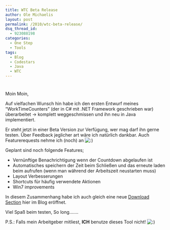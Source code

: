 ```yaml
---
title: WTC Beta Release
author: Ole Michaelis
layout: post
permalink: /2010/wtc-beta-release/
dsq_thread_id:
  - 923088198
categories:
  - One Step
  - Tools
tags:
  - Blog
  - Codestars
  - Java
  - WTC
---
```

# 

Moin Moin,

Auf vielfachen Wunsch hin habe ich den ersten Entwurf meines “WorkTimeCounters” (der in C# mit .NET Framework geschrieben war) überarbeitet -> komplett weggeschmissen und ihn neu in Java implementiert.

Er steht jetzt in einer Beta Version zur Verfügung, wer mag darf ihn gerne testen. Über Feedback jeglicher art wäre ich natürlich dankbar. Auch Featurerequests nehme ich (noch) an ![:)][1] 

 [1]: http://blog.codestars.eu/wp-includes/images/smilies/icon_smile.gif

Geplant sind noch folgende Features;

*   Vernünftige Benachrichtigung wenn der Countdown abgelaufen ist
*   Automatisches speichern der Zeit beim Schließen und das erneute laden beim aufrufen (wenn man während der Arbeitszeit neustarten muss)
*   Layout Verbesserungen
*   Shortcuts für häufig verwendete Aktionen
*   Win7 improvements

In diesem Zusammenhang habe ich auch gleich eine neue [Download Section][2] hier im Blog eröffnet.

 [2]: http://blog.codestars.eu/?page_id=168

Viel Spaß beim testen, So long…….

P.S.: Falls mein Arbeitgeber mitliest, **ICH** benutze dieses Tool nicht! ![:)][1] 

